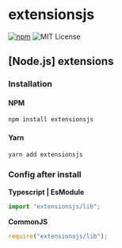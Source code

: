 # extensionsjs

[![npm](https://img.shields.io/npm/v/extensionsjs)](https://www.npmjs.com/package/extensionsjs) ![MIT License](https://img.shields.io/npm/l/extensionsjs.svg)

## [Node.js] extensions

### Installation

#### NPM

```bash
npm install extensionsjs
```

#### Yarn

```bash
yarn add extensionsjs 
```

### Config after install

**Typescript | EsModule**
```typescript
import "extensionsjs/lib";
```

**CommonJS**
```typescript
require("extensionsjs/lib");
```

